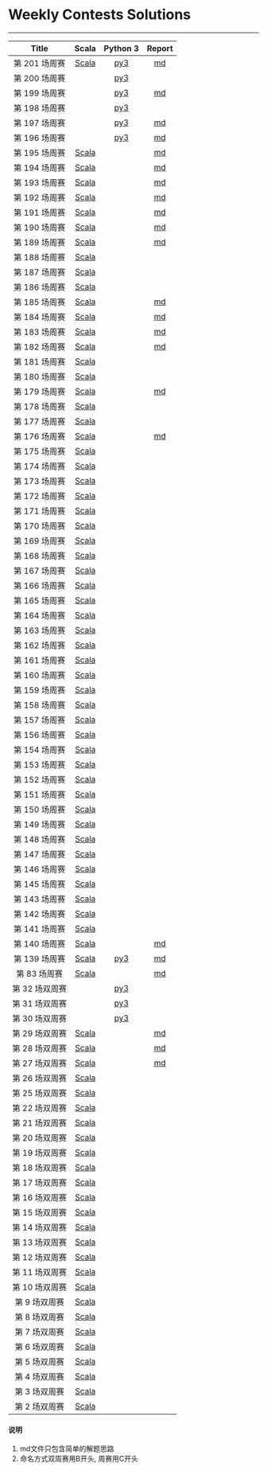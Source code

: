 #  Weekly Contests Solutions 
-------------------------------
|  Title | Scala | Python 3 |Report| 
| :-----: | :--------: | :--------: | :----------: |
|第 201 场周赛|[Scala](src/C200_209/C201.scala)|[py3](src_python3/C200_209/C201.py)|[md](contest_report/C200_209/C201.md)|
|第 200 场周赛| |[py3](src_python3/C200_209/C200.py)| |
|第 199 场周赛| |[py3](src_python3/C190_199/C199.py)|[md](contest_report/C190_199/C199.md)|
|第 198 场周赛| |[py3](src_python3/C190_199/C198.py)| |
|第 197 场周赛| |[py3](src_python3/C190_199/C197.py)|[md](contest_report/C190_199/C197.md)|
|第 196 场周赛| |[py3](src_python3/C190_199/C196.py)|[md](contest_report/C190_199/C196.md)|
|第 195 场周赛|[Scala](src/C190_199/C195.scala)| |[md](contest_report/C190_199/C195.md)|
|第 194 场周赛|[Scala](src/C190_199/C194.scala)| |[md](contest_report/C190_199/C194.md)|
|第 193 场周赛|[Scala](src/C190_199/C193.scala)| |[md](contest_report/C190_199/C193.md)|
|第 192 场周赛|[Scala](src/C190_199/C192.scala)| |[md](contest_report/C190_199/C192.md)|
|第 191 场周赛|[Scala](src/C190_199/C191.scala)| |[md](contest_report/C190_199/C191.md)|
|第 190 场周赛|[Scala](src/C190_199/C190.scala)| |[md](contest_report/C190_199/C190.md)|
|第 189 场周赛|[Scala](src/C180_189/C189.scala)| |[md](contest_report/C180_189/C189.md)|
|第 188 场周赛|[Scala](src/C180_189/C188.scala)| | |
|第 187 场周赛|[Scala](src/C180_189/C187.scala)| | |
|第 186 场周赛|[Scala](src/C180_189/C186.scala)| | |
|第 185 场周赛|[Scala](src/C180_189/C185.scala)| |[md](contest_report/C180_189/C185.md)|
|第 184 场周赛|[Scala](src/C180_189/C184.scala)| |[md](contest_report/C180_189/C184.md)|
|第 183 场周赛|[Scala](src/C180_189/C183.scala)| |[md](contest_report/C180_189/C183.md)|
|第 182 场周赛|[Scala](src/C180_189/C182.scala)| |[md](contest_report/C180_189/C182.md)|
|第 181 场周赛|[Scala](src/C180_189/C181.scala)| | |
|第 180 场周赛|[Scala](src/C180_189/C180.scala)| | |
|第 179 场周赛|[Scala](src/C170_179/C179.scala)| |[md](contest_report/C170_179/C179.md)|
|第 178 场周赛|[Scala](src/C170_179/C178.scala)| | |
|第 177 场周赛|[Scala](src/C170_179/C177.scala)| | |
|第 176 场周赛|[Scala](src/C170_179/C176.scala)| |[md](contest_report/C170_179/C176.md)|
|第 175 场周赛|[Scala](src/C170_179/C175.scala)| | |
|第 174 场周赛|[Scala](src/C170_179/C174.scala)| | |
|第 173 场周赛|[Scala](src/C170_179/C173.scala)| | |
|第 172 场周赛|[Scala](src/C170_179/C172.scala)| | |
|第 171 场周赛|[Scala](src/C170_179/C171.scala)| | |
|第 170 场周赛|[Scala](src/C170_179/C170.scala)| | |
|第 169 场周赛|[Scala](src/C160_169/C169.scala)| | |
|第 168 场周赛|[Scala](src/C160_169/C168.scala)| | |
|第 167 场周赛|[Scala](src/C160_169/C167.scala)| | |
|第 166 场周赛|[Scala](src/C160_169/C166.scala)| | |
|第 165 场周赛|[Scala](src/C160_169/C165.scala)| | |
|第 164 场周赛|[Scala](src/C160_169/C164.scala)| | |
|第 163 场周赛|[Scala](src/C160_169/C163.scala)| | |
|第 162 场周赛|[Scala](src/C160_169/C162.scala)| | |
|第 161 场周赛|[Scala](src/C160_169/C161.scala)| | |
|第 160 场周赛|[Scala](src/C160_169/C160.scala)| | |
|第 159 场周赛|[Scala](src/C150_159/C159.scala)| | |
|第 158 场周赛|[Scala](src/C150_159/C158.scala)| | |
|第 157 场周赛|[Scala](src/C150_159/C157.scala)| | |
|第 156 场周赛|[Scala](src/C150_159/C156.scala)| | |
|第 154 场周赛|[Scala](src/C150_159/C154.scala)| | |
|第 153 场周赛|[Scala](src/C150_159/C153.scala)| | |
|第 152 场周赛|[Scala](src/C150_159/C152.scala)| | |
|第 151 场周赛|[Scala](src/C150_159/C151.scala)| | |
|第 150 场周赛|[Scala](src/C150_159/C150.scala)| | |
|第 149 场周赛|[Scala](src/C140_149/C149.scala)| | |
|第 148 场周赛|[Scala](src/C140_149/C148.scala)| | |
|第 147 场周赛|[Scala](src/C140_149/C147.scala)| | |
|第 146 场周赛|[Scala](src/C140_149/C146.scala)| | |
|第 145 场周赛|[Scala](src/C140_149/C145.scala)| | |
|第 143 场周赛|[Scala](src/C140_149/C143.scala)| | |
|第 142 场周赛|[Scala](src/C140_149/C142.scala)| | |
|第 141 场周赛|[Scala](src/C140_149/C141.scala)| | |
|第 140 场周赛|[Scala](src/C140_149/C140.scala)| |[md](contest_report/C140_149/C140.md)|
|第 139 场周赛|[Scala](src/C130_139/C139.scala)|[py3](src_python3/C130_139/C139.py)|[md](contest_report/C130_139/C139.md)|
|第 83 场周赛|[Scala](src/C80_89/C83.scala)| |[md](contest_report/C80_89/C83.md)|
|第 32 场双周赛| |[py3](src_python3/B30_39/B32.py)| |
|第 31 场双周赛| |[py3](src_python3/B30_39/B31.py)| |
|第 30 场双周赛| |[py3](src_python3/B30_39/B30.py)| |
|第 29 场双周赛|[Scala](src/B20_29/B29.scala)| |[md](contest_report/B20_29/B29.md)|
|第 28 场双周赛|[Scala](src/B20_29/B28.scala)| |[md](contest_report/B20_29/B28.md)|
|第 27 场双周赛|[Scala](src/B20_29/B27.scala)| |[md](contest_report/B20_29/B27.md)|
|第 26 场双周赛|[Scala](src/B20_29/B26.scala)| | |
|第 25 场双周赛|[Scala](src/B20_29/B25.scala)| | |
|第 22 场双周赛|[Scala](src/B20_29/B22.scala)| | |
|第 21 场双周赛|[Scala](src/B20_29/B21.scala)| | |
|第 20 场双周赛|[Scala](src/B20_29/B20.scala)| | |
|第 19 场双周赛|[Scala](src/B10_19/B19.scala)| | |
|第 18 场双周赛|[Scala](src/B10_19/B18.scala)| | |
|第 17 场双周赛|[Scala](src/B10_19/B17.scala)| | |
|第 16 场双周赛|[Scala](src/B10_19/B16.scala)| | |
|第 15 场双周赛|[Scala](src/B10_19/B15.scala)| | |
|第 14 场双周赛|[Scala](src/B10_19/B14.scala)| | |
|第 13 场双周赛|[Scala](src/B10_19/B13.scala)| | |
|第 12 场双周赛|[Scala](src/B10_19/B12.scala)| | |
|第 11 场双周赛|[Scala](src/B10_19/B11.scala)| | |
|第 10 场双周赛|[Scala](src/B10_19/B10.scala)| | |
|第 9 场双周赛|[Scala](src/B1_9/B9.scala)| | |
|第 8 场双周赛|[Scala](src/B1_9/B8.scala)| | |
|第 7 场双周赛|[Scala](src/B1_9/B7.scala)| | |
|第 6 场双周赛|[Scala](src/B1_9/B6.scala)| | |
|第 5 场双周赛|[Scala](src/B1_9/B5.scala)| | |
|第 4 场双周赛|[Scala](src/B1_9/B4.scala)| | |
|第 3 场双周赛|[Scala](src/B1_9/B3.scala)| | |
|第 2 场双周赛|[Scala](src/B1_9/B2.scala)| | |
#### 说明
1. md文件只包含简单的解题思路
2. 命名方式双周赛用B开头, 周赛用C开头
